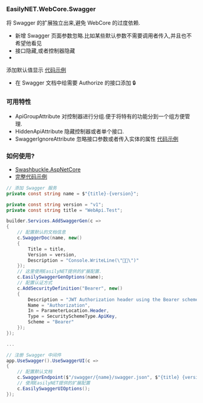 ﻿### EasilyNET.WebCore.Swagger

将 Swagger 的扩展独立出来,避免 WebCore 的过度依赖.

- 新增 Swagger 页面参数忽略.比如某些默认参数不需要调用者传入,并且也不希望他看见
- 接口隐藏,或者控制器隐藏
-
添加默认值显示 [代码示例](https://github.com/EasilyNET/EasilyNET/tree/main/Test/WebApi.Test.Unit/Controllers/MongoTestController.cs)
- 在 Swagger 文档中给需要 Authorize 的接口添加 🔒

### 可用特性

- ApiGroupAttribute 对控制器进行分组.便于将特有的功能分到一个组方便管理.
- HiddenApiAttribute 隐藏控制器或者单个接口.
- SwaggerIgnoreAttribute
  忽略接口参数或者传入实体的属性 [代码示例](https://github.com/EasilyNET/EasilyNET/tree/main/Test/WebApi.Test.Unit/Controllers/PramsIgnoreController.cs)

### 如何使用?

- [Swashbuckle.AspNetCore](https://github.com/domaindrivendev/Swashbuckle.AspNetCore)
- [完整代码示例](https://github.com/EasilyNET/EasilyNET/tree/main/Test/WebApi.Test.Unit/ServiceModules/SwaggerModule.cs)

```csharp
// 添加 Swagger 服务
private const string name = $"{title}-{version}";

private const string version = "v1";
private const string title = "WebApi.Test";

builder.Services.AddSwaggerGen(c =>
{
    // 配置默认的文档信息
    c.SwaggerDoc(name, new()
    {
        Title = title,
        Version = version,
        Description = "Console.WriteLine(\"🐂🍺\")"
    });
    // 这里使用EasilyNET提供的扩展配置.
    c.EasilySwaggerGenOptions(name);
    // 配置认证方式
    c.AddSecurityDefinition("Bearer", new()
    {
        Description = "JWT Authorization header using the Bearer scheme. Example: \"Authorization: Bearer {token}\"",
        Name = "Authorization",
        In = ParameterLocation.Header,
        Type = SecuritySchemeType.ApiKey,
        Scheme = "Bearer"
    });
});

...

// 注册 Swagger 中间件
app.UseSwagger().UseSwaggerUI(c =>
{
    // 配置默认文档
    c.SwaggerEndpoint($"/swagger/{name}/swagger.json", $"{title} {version}");
    // 使用EasilyNET提供的扩展配置
    c.EasilySwaggerUIOptions();
});

```
